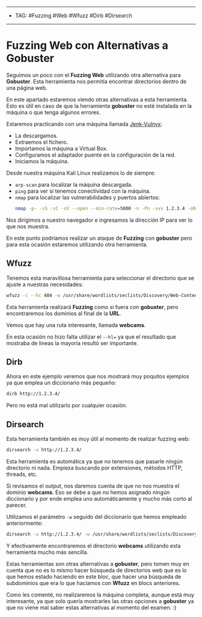 
---

- TAG: #Fuzzing #Web #Wfuzz #Dirb #Dirsearch
----
# Fuzzing Web con Alternativas a Gobuster

Seguimos un poco con el **Fuzzing Web** utilizando otra alternativa para **Gobuster**. Esta herramienta nos permitía encontrar directorios dentro de una página web.

En este apartado estaremos viendo otras alternativas a esta herramienta. Esto es útil en caso de que la herramienta **gobuster** no esté instalada en la máquina o que tenga algunos errores.

Estaremos practicando con una máquina llamada [Jenk-Vulnyx](https://vulnyx.com/#jenk):
- La descargamos.
- Extraemos el fichero.
- Importamos la máquina a Virtual Box.
- Configuramos el adaptador puente en la configuración de la red.
- Iniciamos la máquina.

Desde nuestra máquina Kali Linux realizamos lo de siempre:
- `arp-scan` para localizar la máquina descargada.
- `ping` para ver si tenemos conectividad con la máquina.
- `nmap` para localizar las vulnerabilidades y puertos abiertos:
  ```bash
  nmap -p- -sS -sC -sV --open --min-rate=5000 -n -Pn -vvv 1.2.3.4 -oN escaneo
  ```

Nos dirigimos a nuestro navegador e ingresamos la dirección IP para ver lo que nos muestra.

En este punto podríamos realizar un ataque de **Fuzzing** con **gobuster** pero para esta ocasión estaremos utilizando otra herramienta.

## Wfuzz
Tenemos esta maravillosa herramienta para seleccionar el directorio que se ajuste a nuestras necesidades:
```bash
wfuzz -c --hc 404 -w /usr/share/wordlists/seclists/Discovery/Web-Content/directory-list-lowercase-2.3-medium.txt http://1.2.3.4/FUZZ
```

Esta herramienta realizará **Fuzzing** como si fuera con **gobuster**, pero encontraremos los dominios al final de la **URL**.

Vemos que hay una ruta interesante, llamada **webcams**.

En esta ocasión no hizo falta utilizar el `--hl=` ya que el resultado que mostraba de líneas la mayoría resultó ser importante.

## Dirb
Ahora en este ejemplo veremos que nos mostrará muy poquitos ejemplos ya que emplea un diccionario más pequeño:
```bash
dirb http://1.2.3.4/
```

Pero no está mal utilizarlo por cualquier ocasión.

## Dirsearch
Esta herramienta también es muy útil al momento de realizar fuzzing web:
```bash
dirsearch -u http://1.2.3.4/
```

Esta herramienta es automática ya que no tenemos que pasarle ningún directorio ni nada. Empieza buscando por extensiones, métodos HTTP, threads, etc.

Si revisamos el output, nos daremos cuenta de que no nos muestra el dominio **webcams**. Eso se debe a que no hemos asignado ningún diccionario y por ende emplea uno automáticamente y mucho más corto al parecer.

Utilizamos el parámetro `-w` seguido del diccionario que hemos empleado anteriormente:
```bash
dirsearch -u http://1.2.3.4/ -w /usr/share/wordlists/seclists/Discovery/Web-Content/directory-list-lowercase-2.3-medium.txt
```

Y efectivamente encontraremos el directorio **webcams** utilizando esta herramienta mucho más sencilla.

Estas herramientas son otras alternativas a **gobuster**, pero tomen muy en cuenta que no es lo mismo hacer búsqueda de directorios web que es lo que hemos estado haciendo en este bloc, que hacer una búsqueda de subdominios que era lo que hacíamos con **Wfuzz** en blocs anteriores.

Como les comenté, no realizaremos la máquina completa, aunque está muy interesante, ya que solo quería mostrarles las otras opciones a **gobuster** ya que no viene mal saber estas alternativas al momento del examen. :)